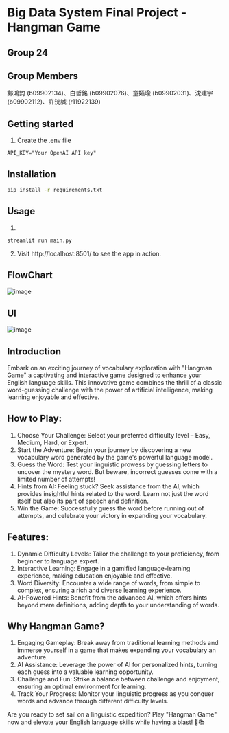 # Big Data System Final Project - Hangman Game
## Group 24

## Group Members
鄭鴻鈞 (b09902134)、白哲銘 (b09902076)、童嬿瑜 (b09902031)、沈建宇
(b09902112)、許洸誠 (r11922139)

## Getting started
1. Create the .env file
``` 
API_KEY="Your OpenAI API key" 
```
## Installation

```bash
pip install -r requirements.txt
```
## Usage
1. 
```bash
streamlit run main.py
```
2. Visit http://localhost:8501/ to see the app in action. 

## FlowChart
![image](https://github.com/XXX/main/images/XXX.png)

## UI
![image](https://github.com/XXX/main/images/XXX.png)

## Introduction
Embark on an exciting journey of vocabulary exploration with "Hangman Game" a captivating and interactive game designed to enhance your English language skills. This innovative game combines the thrill of a classic word-guessing challenge with the power of artificial intelligence, making learning enjoyable and effective. 

## How to Play:
1. Choose Your Challenge: Select your preferred difficulty level – Easy, Medium, Hard, or Expert.
2. Start the Adventure: Begin your journey by discovering a new vocabulary word generated by the game's powerful language model.
3. Guess the Word: Test your linguistic prowess by guessing letters to uncover the mystery word. But beware, incorrect guesses come with a limited number of attempts!
4. Hints from AI: Feeling stuck? Seek assistance from the AI, which provides insightful hints related to the word. Learn not just the word itself but also its part of speech and definition.
5. Win the Game: Successfully guess the word before running out of attempts, and celebrate your victory in expanding your vocabulary.

## Features:
1. Dynamic Difficulty Levels: Tailor the challenge to your proficiency, from beginner to language expert.
2. Interactive Learning: Engage in a gamified language-learning experience, making education enjoyable and effective.
3. Word Diversity: Encounter a wide range of words, from simple to complex, ensuring a rich and diverse learning experience.
4. AI-Powered Hints: Benefit from the advanced AI, which offers hints beyond mere definitions, adding depth to your understanding of words.

## Why Hangman Game?
1. Engaging Gameplay: Break away from traditional learning methods and immerse yourself in a game that makes expanding your vocabulary an adventure.
2. AI Assistance: Leverage the power of AI for personalized hints, turning each guess into a valuable learning opportunity.
3. Challenge and Fun: Strike a balance between challenge and enjoyment, ensuring an optimal environment for learning.
4. Track Your Progress: Monitor your linguistic progress as you conquer words and advance through different difficulty levels.

Are you ready to set sail on a linguistic expedition? Play "Hangman Game" now and elevate your English language skills while having a blast! 🚀📚